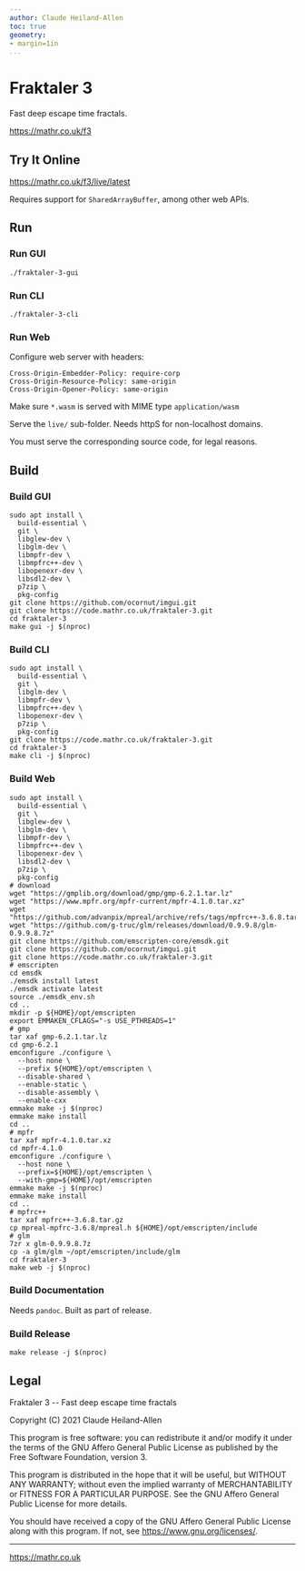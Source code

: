```yaml
---
author: Claude Heiland-Allen
toc: true
geometry:
- margin=1in
...
```


# Fraktaler 3

Fast deep escape time fractals.

<https://mathr.co.uk/f3>

## Try It Online

<https://mathr.co.uk/f3/live/latest>

Requires support for `SharedArrayBuffer`, among other web APIs.

## Run

### Run GUI

```
./fraktaler-3-gui
```

### Run CLI

```
./fraktaler-3-cli
```

### Run Web

Configure web server with headers:

```
Cross-Origin-Embedder-Policy: require-corp
Cross-Origin-Resource-Policy: same-origin
Cross-Origin-Opener-Policy: same-origin
```

Make sure `*.wasm` is served with MIME type `application/wasm`

Serve the `live/` sub-folder.  Needs httpS for non-localhost domains.

You must serve the corresponding source code, for legal reasons.

## Build

### Build GUI

```
sudo apt install \
  build-essential \
  git \
  libglew-dev \
  libglm-dev \
  libmpfr-dev \
  libmpfrc++-dev \
  libopenexr-dev \
  libsdl2-dev \
  p7zip \
  pkg-config
git clone https://github.com/ocornut/imgui.git
git clone https://code.mathr.co.uk/fraktaler-3.git
cd fraktaler-3
make gui -j $(nproc)
```

### Build CLI

```
sudo apt install \
  build-essential \
  git \
  libglm-dev \
  libmpfr-dev \
  libmpfrc++-dev \
  libopenexr-dev \
  p7zip \
  pkg-config
git clone https://code.mathr.co.uk/fraktaler-3.git
cd fraktaler-3
make cli -j $(nproc)
```

### Build Web

```
sudo apt install \
  build-essential \
  git \
  libglew-dev \
  libglm-dev \
  libmpfr-dev \
  libmpfrc++-dev \
  libopenexr-dev \
  libsdl2-dev \
  p7zip \
  pkg-config
# download
wget "https://gmplib.org/download/gmp/gmp-6.2.1.tar.lz"
wget "https://www.mpfr.org/mpfr-current/mpfr-4.1.0.tar.xz"
wget "https://github.com/advanpix/mpreal/archive/refs/tags/mpfrc++-3.6.8.tar.gz"
wget "https://github.com/g-truc/glm/releases/download/0.9.9.8/glm-0.9.9.8.7z"
git clone https://github.com/emscripten-core/emsdk.git
git clone https://github.com/ocornut/imgui.git
git clone https://code.mathr.co.uk/fraktaler-3.git
# emscripten
cd emsdk
./emsdk install latest
./emsdk activate latest
source ./emsdk_env.sh
cd ..
mkdir -p ${HOME}/opt/emscripten
export EMMAKEN_CFLAGS="-s USE_PTHREADS=1"
# gmp
tar xaf gmp-6.2.1.tar.lz
cd gmp-6.2.1
emconfigure ./configure \
  --host none \
  --prefix ${HOME}/opt/emscripten \
  --disable-shared \
  --enable-static \
  --disable-assembly \
  --enable-cxx
emmake make -j $(nproc)
emmake make install
cd ..
# mpfr
tar xaf mpfr-4.1.0.tar.xz
cd mpfr-4.1.0
emconfigure ./configure \
  --host none \
  --prefix=${HOME}/opt/emscripten \
  --with-gmp=${HOME}/opt/emscripten
emmake make -j $(nproc)
emmake make install
cd ..
# mpfrc++
tar xaf mpfrc++-3.6.8.tar.gz
cp mpreal-mpfrc-3.6.8/mpreal.h ${HOME}/opt/emscripten/include
# glm
7zr x glm-0.9.9.8.7z
cp -a glm/glm ~/opt/emscripten/include/glm
cd fraktaler-3
make web -j $(nproc)
```

### Build Documentation

Needs `pandoc`.  Built as part of release.

### Build Release

```
make release -j $(nproc)
```

## Legal

Fraktaler 3 -- Fast deep escape time fractals

Copyright (C) 2021  Claude Heiland-Allen

This program is free software: you can redistribute it and/or modify
it under the terms of the GNU Affero General Public License as
published by the Free Software Foundation, version 3.

This program is distributed in the hope that it will be useful,
but WITHOUT ANY WARRANTY; without even the implied warranty of
MERCHANTABILITY or FITNESS FOR A PARTICULAR PURPOSE.  See the
GNU Affero General Public License for more details.

You should have received a copy of the GNU Affero General Public License
along with this program.  If not, see <https://www.gnu.org/licenses/>.

---
<https://mathr.co.uk>

